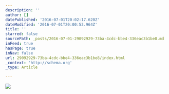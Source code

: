 ```yaml
---
description: ''
author: []
datePublished: '2016-07-01T20:02:17.620Z'
dateModified: '2016-07-01T20:00:53.964Z'
title: ''
starred: false
sourcePath: _posts/2016-07-01-29092929-73ba-4cdc-bbe4-336eac3b1be8.md
inFeed: true
hasPage: true
inNav: false
url: 29092929-73ba-4cdc-bbe4-336eac3b1be8/index.html
_context: 'http://schema.org'
_type: Article

---
```

![](https://the-grid-user-content.s3-us-west-2.amazonaws.com/baf0d4d4-8814-496f-8cef-fd1b5ac433d0.jpg)